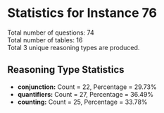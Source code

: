 # Statistics for Instance 76<br/>
Total number of questions: 74<br/>
Total number of tables: 16<br/>
Total 3 unique reasoning types are produced.<br/>
## Reasoning Type Statistics<br/>
- **conjunction:** Count = 22, Percentage = 29.73%<br/>
- **quantifiers:** Count = 27, Percentage = 36.49%<br/>
- **counting:** Count = 25, Percentage = 33.78%<br/>
